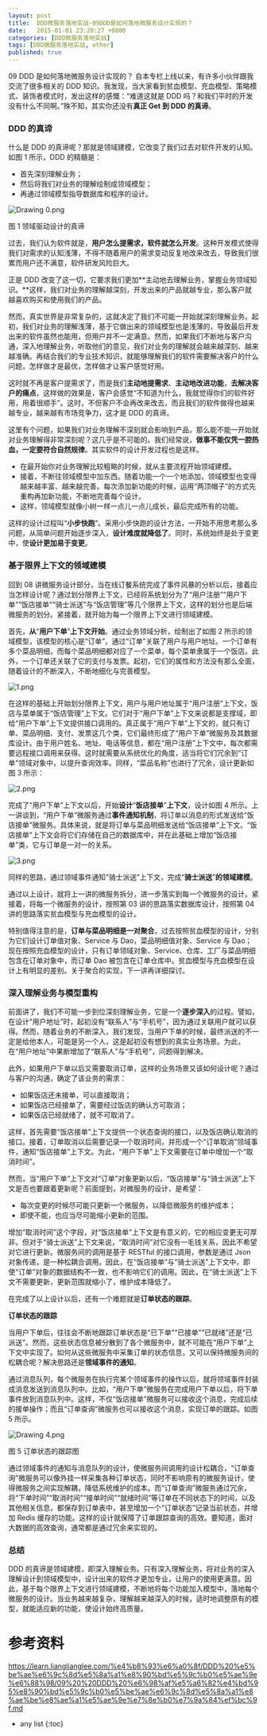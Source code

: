 ```yaml
---
layout: post
title:  DDD微服务落地实战-09DDD是如何落地微服务设计实现的？
date:   2015-01-01 23:20:27 +0800
categories: [DDD微服务落地实战]
tags: [DDD微服务落地实战, other]
published: true
---
```




09 DDD 是如何落地微服务设计实现的？
自本专栏上线以来，有许多小伙伴跟我交流了很多相关的 DDD 知识。我发现，当大家看到贫血模型、充血模型、策略模式、装饰者模式时，发出这样的感慨：“难道这就是 DDD 吗？和我们平时的开发没有什么不同啊。”殊不知，其实你还没有**真正 Get 到 DDD 的真谛**。

### DDD 的真谛

什么是 DDD 的真谛呢？那就是领域建模，它改变了我们过去对软件开发的认知。如图 1 所示，DDD 的精髓是：

* 首先深刻理解业务；
* 然后将我们对业务的理解绘制成领域模型；
* 再通过领域模型指导数据库和程序的设计。

![Drawing 0.png](https://learn.lianglianglee.com/%e4%b8%93%e6%a0%8f/DDD%20%e5%be%ae%e6%9c%8d%e5%8a%a1%e8%90%bd%e5%9c%b0%e5%ae%9e%e6%88%98/assets/CgqCHl_PHjCAMbspAAEZnIFmIZ0660.png)

图 1 领域驱动设计的真谛

过去，我们认为软件就是，**用户怎么提需求，软件就怎么开发**。这种开发模式使得我们对需求的认知浅薄，不得不随着用户的需求变动反复地改来改去，导致我们很累而用户还不满意，软件研发风险巨大。

正是 DDD 改变了这一切，它要求我们更加**主动地去理解业务，掌握业务领域知识。**这样，我们对业务的理解越深刻，开发出来的产品就越专业，那么客户就越喜欢购买和使用我们的产品。

然而，真实世界是非常复杂的，这就决定了我们不可能一开始就深刻理解业务。起初，我们对业务的理解浅薄，基于它做出来的领域模型也是浅薄的，导致最后开发出来的软件虽然也能用，但用户并不一定满意。然而，如果我们不断地与客户沟通，深入地理解业务，听取他们的意见，我们对业务的理解就会越来越深刻、越来越准确。再结合我们的专业技术知识，就能够理解我们的软件需要解决客户的什么问题，怎样做才是最优，怎样做才让客户感觉好用。

这时就不再是客户提需求了，而是我们**主动地提需求**、**主动地改进功能**，**去解决客户的痛点**，这样做的效果是，客户会感觉“不知道为什么，我就觉得你们的软件好用，用着很顺手”。这时，不但客户不会再改来改去，而且我们的软件做得也越来越专业，越来越有市场竞争力，这才是 DDD 的真谛。

这里有个问题，如果我们对业务理解不深刻就会影响到产品，那么能不能一开始就对业务理解得非常深刻呢？这几乎是不可能的。我们经常说，**做事不能仅凭一腔热血，一定要符合自然规律**。其实软件的设计开发过程也是这样。

* 在最开始你对业务理解比较粗略的时候，就从主要流程开始领域建模。
* 接着，不断往领域模型中加东西。随着功能一个一个地添加，领域模型也变得越来越丰富、越来越完善。每次添加新功能的时候，运用“两顶帽子”的方式先重构再加新功能，不断地完善每个设计。
* 这样，领域模型就像小树一样一点儿一点儿成长，最后完成所有的功能。

这样的设计过程叫“**小步快跑**”。采用小步快跑的设计方法，一开始不用思考那么多问题，从简单问题开始逐步深入，**设计难度就降低了**。同时，系统始终是处于变更中，使**设计更加易于变更**。

### 基于限界上下文的领域建模

回到 08 讲微服务设计部分，当在线订餐系统完成了事件风暴的分析以后，接着应当怎样设计呢？通过划分限界上下文，已经将系统划分为了“用户注册”“用户下单”“饭店接单”“骑士派送”与“饭店管理”等几个限界上下文，这样的划分也是后端微服务的划分。紧接着，就开始为每一个限界上下文进行领域建模。

首先，**从**“**用户下单**”**上下文开始**。通过业务领域分析，绘制出了如图 2 所示的领域模型，该模型的核心是“订单”，通过“订单”关联了用户与用户地址。一个订单有多个菜品明细，而每个菜品明细都对应了一个菜单，每个菜单隶属于一个饭店。此外，一个订单还关联了它的支付与发票。起初，它们的属性和方法没有那么全面，随着设计的不断深入，不断地细化与完善模型。

![1.png](https://learn.lianglianglee.com/%e4%b8%93%e6%a0%8f/DDD%20%e5%be%ae%e6%9c%8d%e5%8a%a1%e8%90%bd%e5%9c%b0%e5%ae%9e%e6%88%98/assets/Ciqc1F_TJRqAG1xCAAF5cwFJos4897.png)

在这样的基础上开始划分限界上下文，用户与用户地址属于“用户注册”上下文，饭店与菜单属于“饭店管理”上下文。它们对于“用户下单”上下文来说都是支撑域，即给“用户下单”上下文提供接口调用的。真正属于“用户下单”上下文的，就只有订单、菜品明细、支付、发票这几个类，它们最终形成了“用户下单”微服务及其数据库设计。由于用户姓名、地址、电话等信息，都在“用户注册”上下文中，每次都需要远程接口调用来获得。这时就需要从系统优化的角度，适当将它们冗余到“订单”领域对象中，以提升查询效率。同样，“菜品名称”也进行了冗余，设计更新如图 3 所示：

![2.png](https://learn.lianglianglee.com/%e4%b8%93%e6%a0%8f/DDD%20%e5%be%ae%e6%9c%8d%e5%8a%a1%e8%90%bd%e5%9c%b0%e5%ae%9e%e6%88%98/assets/CgqCHl_TJSiAAYNyAAGLorZ5CTk428.png)

完成了“用户下单”上下文以后，开始**设计**“**饭店接单**”**上下文**，设计如图 4 所示。上一讲谈到，“用户下单”微服务通过**事件通知机制**，将订单以消息的形式发送给“饭店接单”微服务。具体来说，就是将订单与菜品明细发送给“饭店接单”上下文。“饭店接单”上下文会将它们存储在自己的数据库中，并在此基础上增加“饭店接单”类，它与订单是一对一的关系。

![3.png](https://learn.lianglianglee.com/%e4%b8%93%e6%a0%8f/DDD%20%e5%be%ae%e6%9c%8d%e5%8a%a1%e8%90%bd%e5%9c%b0%e5%ae%9e%e6%88%98/assets/Ciqc1F_TJTqAJ682AAF46Z4VQ9M315.png)

同样的思路，通过领域事件通知“骑士派送”上下文，完成“**骑士派送**”**的领域建模**。

通过以上设计，就将上一讲的微服务拆分，进一步落实到每一个微服务的设计。紧接着，将每一个微服务的设计，按照第 03 讲的思路落实数据库设计，按照第 04 讲的思路落实贫血模型与充血模型的设计。

特别值得注意的是，**订单与菜品明细是一对聚合**。过去按照贫血模型的设计，分别为它们设计订单值对象、Service 与 Dao，菜品明细值对象、Service 与 Dao；现在按照充血模型的设计，只有订单领域对象、Service、仓库、工厂与菜品明细包含在订单对象中，而订单 Dao 被包含在订单仓库中。贫血模型与充血模型在设计上有明显的差别。关于聚合的实现，下一讲再详细探讨。

### 深入理解业务与模型重构

前面讲了，我们不可能一步到位深刻理解业务，它是一个**逐步深入**的过程。譬如，在设计“用户地址”时，起初没有“联系人”与“手机号”，因为通过关联用户就可以获得。然而，随着业务的不断深入，我们发现，当用户下单的时候，最终派送的不一定是给他本人，可能是另一个人，这是起初没有想到的真实业务场景。为此，在“用户地址”中果断增加了“联系人”与“手机号”，问题得到解决。

此外，如果用户下单以后又需要取消订单，这样的业务场景又该如何设计呢？通过与客户的沟通，确定了该业务的需求：

* 如果饭店还未接单，可以直接取消；
* 如果饭店已经接单了，需要经过饭店的确认方可取消；
* 如果饭店已经就绪了，就不可取消了。

这样，首先需要“饭店接单”上下文提供一个状态查询的接口，以及饭店确认取消的接口。接着，订单取消以后需要记录一个取消时间，并形成一个“订单取消”领域事件，通知“饭店接单”上下文。为此，“用户下单”上下文需要在订单中增加一个“取消时间”。

然而，当“用户下单”上下文对“订单”对象更新以后，“饭店接单”与“骑士派送”上下文是否也要跟着更新呢？前面提到，对微服务的设计，是希望：

* 每次变更的时候尽可能只更新一个微服务，以降低微服务的维护成本；
* 即使不能，也应当尽可能缩小更新的范围。

增加“取消时间”这个字段，对“饭店接单”上下文是有意义的，它的相应变更无可厚非。但对于“骑士派送”上下文来说，“取消时间”对它没有一毛钱关系，因此不希望对它进行更新。微服务间的调用是基于 RESTful 的接口调用，参数是通过 Json 对象传递，是一种松耦合调用。因此，在“饭店接单”与“骑士派送”上下文中，即使“订单”对象的数据结构不一致，也不影响它们的调用。因此，在“骑士派送”上下文不需要更新，更新范围就缩小了，维护成本降低了。

在完成了以上设计以后，还有一个难题就是**订单状态的跟踪**。

**订单状态的跟踪**

当用户下单后，往往会不断地跟踪订单状态是“已下单”“已接单”“已就绪”还是“已派送”。然而，这些状态信息被分散到了各个微服务中，就不可能在“用户下单”上下文中实现了。如何从这些微服务中采集订单的状态信息，又可以保持微服务间的松耦合呢？解决思路还是**领域事件的通知**。

通过消息队列，每个微服务在执行完某个领域事件的操作以后，就将领域事件封装成消息发送到消息队列中。比如，“用户下单”微服务在完成用户下单以后，将下单事件放到消息队列中。这样，不仅“饭店接单”微服务可以接收这个消息，完成后续的接单操作；而且“订单查询”微服务也可以接收这个消息，实现订单的跟踪。如图 5 所示。

![Drawing 4.png](https://learn.lianglianglee.com/%e4%b8%93%e6%a0%8f/DDD%20%e5%be%ae%e6%9c%8d%e5%8a%a1%e8%90%bd%e5%9c%b0%e5%ae%9e%e6%88%98/assets/Ciqc1F_PHmeASNLIAAPIbRv-4po922.png)

图 5 订单状态的跟踪图

通过领域事件的通知与消息队列的设计，使微服务间调用的设计松耦合，“订单查询”微服务可以像外挂一样采集各种订单状态，同时不影响原有的微服务设计，使得微服务之间实现解耦，降低系统维护的成本。而“订单查询”微服务通过冗余，将“下单时间”“取消时间”“接单时间”“就绪时间”等订单在不同状态下的时间，以及其他相关信息，都保存到订单表中，甚至增加一个“订单状态”记录当前状态，并增加 Redis 缓存的功能。这样的设计就保障了订单跟踪查询的高效。要知道，面对大数据的高效查询，通常都是通过冗余来实现的。

### 总结

DDD 的真谛是领域建模，即深入理解业务。只有深入理解业务，将对业务的深入理解设计到领域模型中，设计出来的软件才更加专业，让用户的使用更满意。因此，基于每个限界上下文进行领域建模，不断地将每个功能加入模型中，落地每个微服务的设计。当业务越来越复杂，理解越来越深入的时候，适时地调整原有的模型，就能适应新的功能，使设计始终高质量。




# 参考资料

https://learn.lianglianglee.com/%e4%b8%93%e6%a0%8f/DDD%20%e5%be%ae%e6%9c%8d%e5%8a%a1%e8%90%bd%e5%9c%b0%e5%ae%9e%e6%88%98/09%20%20DDD%20%e6%98%af%e5%a6%82%e4%bd%95%e8%90%bd%e5%9c%b0%e5%be%ae%e6%9c%8d%e5%8a%a1%e8%ae%be%e8%ae%a1%e5%ae%9e%e7%8e%b0%e7%9a%84%ef%bc%9f.md

* any list
{:toc}
